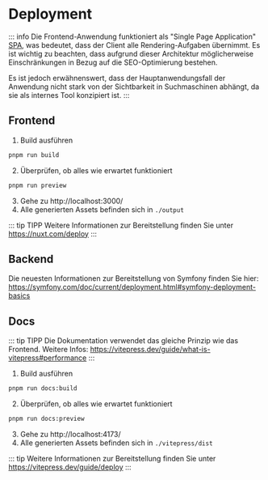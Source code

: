 # Deployment

::: info
Die Frontend-Anwendung funktioniert als "Single Page
Application" [SPA](https://nuxt.com/docs/guide/concepts/rendering#client-side-rendering), was bedeutet, dass der Client
alle Rendering-Aufgaben übernimmt. Es ist wichtig zu beachten, dass aufgrund dieser Architektur möglicherweise
Einschränkungen in Bezug auf die SEO-Optimierung bestehen.

Es ist jedoch erwähnenswert, dass der Hauptanwendungsfall der Anwendung nicht stark von der Sichtbarkeit in
Suchmaschinen abhängt, da sie als internes Tool konzipiert ist.
:::

## Frontend

1. Build ausführen

```bash
pnpm run build
```

2. Überprüfen, ob alles wie erwartet funktioniert

```bash
pnpm run preview
```

3. Gehe zu http://localhost:3000/
4. Alle generierten Assets befinden sich in `./output`

::: tip TIPP
Weitere Informationen zur Bereitstellung finden Sie unter https://nuxt.com/deploy
:::

## Backend

Die neuesten Informationen zur Bereitstellung von Symfony finden Sie
hier: https://symfony.com/doc/current/deployment.html#symfony-deployment-basics

## Docs

::: tip TIPP
Die Dokumentation verwendet das gleiche Prinzip wie das Frontend. Weitere
Infos: https://vitepress.dev/guide/what-is-vitepress#performance
:::

1. Build ausführen

```bash
pnpm run docs:build
```

2. Überprüfen, ob alles wie erwartet funktioniert

```bash
pnpm run docs:preview
```

3. Gehe zu http://localhost:4173/
4. Alle generierten Assets befinden sich in `./vitepress/dist`

::: tip
Weitere Informationen zur Bereitstellung finden Sie unter https://vitepress.dev/guide/deploy
:::
